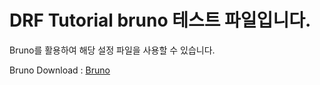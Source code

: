 # DRF Tutorial bruno 테스트 파일입니다.

Bruno를 활용하여 해당 설정 파일을 사용할 수 있습니다.

Bruno Download : [Bruno](https://www.usebruno.com/downloads)

